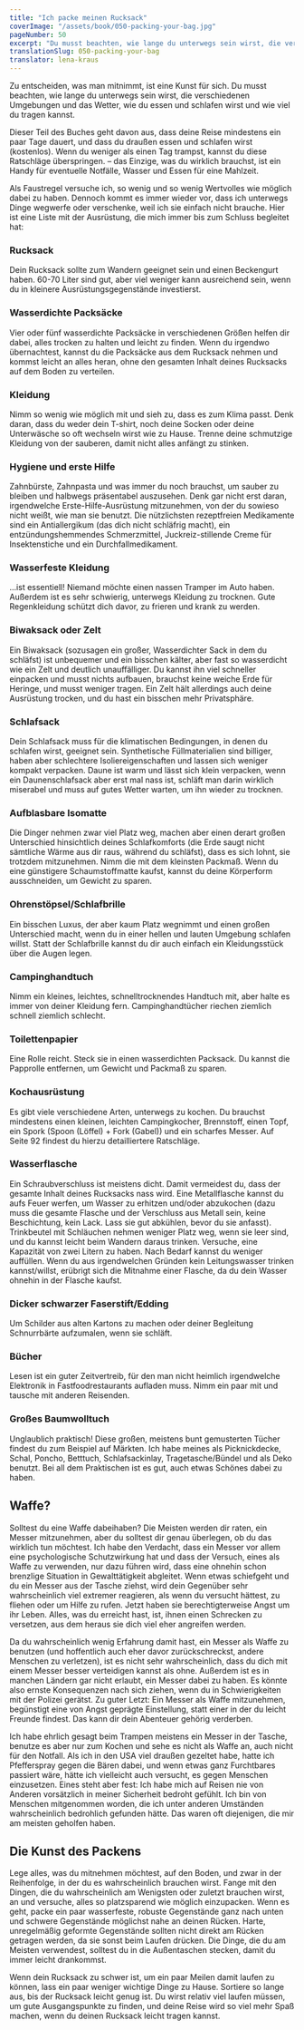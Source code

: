 ```yaml
---
title: "Ich packe meinen Rucksack"
coverImage: "/assets/book/050-packing-your-bag.jpg"
pageNumber: 50
excerpt: "Du musst beachten, wie lange du unterwegs sein wirst, die verschiedenen Umgebungen und das Wetter, wie du essen und schlafen wirst und wie viel du tragen kannst."
translationSlug: 050-packing-your-bag
translator: lena-kraus
---
```


Zu entscheiden, was man mitnimmt, ist eine Kunst für sich. Du musst beachten, wie lange du unterwegs sein wirst, die verschiedenen Umgebungen und das Wetter, wie du essen und schlafen wirst und wie viel du tragen kannst.

Dieser Teil des Buches geht davon aus, dass deine Reise mindestens ein paar Tage dauert, und dass du draußen essen und schlafen wirst (kostenlos). Wenn du weniger als einen Tag trampst, kannst du diese Ratschläge überspringen. – das Einzige, was du wirklich brauchst, ist ein Handy für eventuelle Notfälle, Wasser und Essen für eine Mahlzeit.

Als Faustregel versuche ich, so wenig und so wenig Wertvolles wie möglich dabei zu haben. Dennoch kommt es immer wieder vor, dass ich unterwegs Dinge wegwerfe oder verschenke, weil ich sie einfach nicht brauche. Hier ist eine Liste mit der Ausrüstung, die mich immer bis zum Schluss begleitet hat:

### Rucksack

Dein Rucksack sollte zum Wandern geeignet sein und einen Beckengurt haben. 60-70 Liter sind gut, aber viel weniger kann ausreichend sein, wenn du in kleinere Ausrüstungsgegenstände investierst.

### Wasserdichte Packsäcke

Vier oder fünf wasserdichte Packsäcke in verschiedenen Größen helfen dir dabei, alles trocken zu halten und leicht zu finden. Wenn du irgendwo übernachtest, kannst du die Packsäcke aus dem Rucksack nehmen und kommst leicht an alles heran, ohne den gesamten Inhalt deines Rucksacks auf dem Boden zu verteilen.

### Kleidung

Nimm so wenig wie möglich mit und sieh zu, dass es zum Klima passt. Denk daran, dass du weder dein T-shirt, noch deine Socken oder deine Unterwäsche so oft wechseln wirst wie zu Hause. Trenne deine schmutzige Kleidung von der sauberen, damit nicht alles anfängt zu stinken.

### Hygiene und erste Hilfe

Zahnbürste, Zahnpasta und was immer du noch brauchst, um sauber zu bleiben und halbwegs präsentabel auszusehen. Denk gar nicht erst daran, irgendwelche Erste-Hilfe-Ausrüstung mitzunehmen, von der du sowieso nicht weißt, wie man sie benutzt. Die nützlichsten rezeptfreien Medikamente sind ein Antiallergikum (das dich nicht schläfrig macht), ein entzündungshemmendes Schmerzmittel, Juckreiz-stillende Creme für Insektenstiche und ein Durchfallmedikament.

### Wasserfeste Kleidung

…ist essentiell! Niemand möchte einen nassen Tramper im Auto haben. Außerdem ist es sehr schwierig, unterwegs Kleidung zu trocknen. Gute Regenkleidung schützt dich davor, zu frieren und krank zu werden.

### Biwaksack oder Zelt

Ein Biwaksack (sozusagen ein großer, Wasserdichter Sack in dem du schläfst) ist unbequemer und ein bisschen kälter, aber fast so wasserdicht wie ein Zelt und deutlich unauffälliger. Du kannst ihn viel schneller einpacken und musst nichts aufbauen, brauchst keine weiche Erde für Heringe, und musst weniger tragen. Ein Zelt hält allerdings auch deine Ausrüstung trocken, und du hast ein bisschen mehr Privatsphäre.

### Schlafsack

Dein Schlafsack muss für die klimatischen Bedingungen, in denen du schlafen wirst, geeignet sein. Synthetische Füllmaterialien sind billiger, haben aber schlechtere Isoliereigenschaften und lassen sich weniger kompakt verpacken. Daune ist warm und lässt sich klein verpacken, wenn ein Daunenschlafsack aber erst mal nass ist, schläft man darin wirklich miserabel und muss auf gutes Wetter warten, um ihn wieder zu trocknen.

### Aufblasbare Isomatte

Die Dinger nehmen zwar viel Platz weg, machen aber einen derart großen Unterschied hinsichtlich deines Schlafkomforts (die Erde saugt nicht sämtliche Wärme aus dir raus, während du schläfst), dass es sich lohnt, sie trotzdem mitzunehmen. Nimm die mit dem kleinsten Packmaß. Wenn du eine günstigere Schaumstoffmatte kaufst, kannst du deine Körperform ausschneiden, um Gewicht zu sparen.

### Ohrenstöpsel/Schlafbrille

Ein bisschen Luxus, der aber kaum Platz wegnimmt und einen großen Unterschied macht, wenn du in einer hellen und lauten Umgebung schlafen willst. Statt der Schlafbrille kannst du dir auch einfach ein Kleidungsstück über die Augen legen.

### Campinghandtuch

Nimm ein kleines, leichtes, schnelltrocknendes Handtuch mit, aber halte es immer von deiner Kleidung fern. Campinghandtücher riechen ziemlich schnell ziemlich schlecht.

### Toilettenpapier

Eine Rolle reicht. Steck sie in einen wasserdichten Packsack. Du kannst die Papprolle entfernen, um Gewicht und Packmaß zu sparen.

### Kochausrüstung

Es gibt viele verschiedene Arten, unterwegs zu kochen. Du brauchst mindestens einen kleinen, leichten Campingkocher, Brennstoff, einen Topf, ein Spork (Spoon (Löffel) + Fork (Gabel)) und ein scharfes Messer. Auf Seite 92 findest du hierzu detailliertere Ratschläge.

### Wasserflasche

Ein Schraubverschluss ist meistens dicht. Damit vermeidest du, dass der gesamte Inhalt deines Rucksacks nass wird. Eine Metallflasche kannst du aufs Feuer werfen, um Wasser zu erhitzen und/oder abzukochen (dazu muss die gesamte Flasche und der Verschluss aus Metall sein, keine Beschichtung, kein Lack. Lass sie gut abkühlen, bevor du sie anfasst). Trinkbeutel mit Schläuchen nehmen weniger Platz weg, wenn sie leer sind, und du kannst leicht beim Wandern daraus trinken. Versuche, eine Kapazität von zwei Litern zu haben. Nach Bedarf kannst du weniger auffüllen. Wenn du aus irgendwelchen Gründen kein Leitungswasser trinken kannst/willst, erübrigt sich die Mitnahme einer Flasche, da du dein Wasser ohnehin in der Flasche kaufst.

### Dicker schwarzer Faserstift/Edding

Um Schilder aus alten Kartons zu machen oder deiner Begleitung Schnurrbärte aufzumalen, wenn sie schläft.

### Bücher

Lesen ist ein guter Zeitvertreib, für den man nicht heimlich irgendwelche Elektronik in Fastfoodrestaurants aufladen muss. Nimm ein paar mit und tausche mit anderen Reisenden.

### Großes Baumwolltuch

Unglaublich praktisch! Diese großen, meistens bunt gemusterten Tücher findest du zum Beispiel auf Märkten. Ich habe meines als Picknickdecke, Schal, Poncho, Betttuch, Schlafsackinlay, Tragetasche/Bündel und als Deko benutzt. Bei all dem Praktischen ist es gut, auch etwas Schönes dabei zu haben.

## Waffe?

Solltest du eine Waffe dabeihaben? Die Meisten werden dir raten, ein Messer mitzunehmen, aber du solltest dir genau überlegen, ob du das wirklich tun möchtest. Ich habe den Verdacht, dass ein Messer vor allem eine psychologische Schutzwirkung hat und dass der Versuch, eines als Waffe zu verwenden, nur dazu führen wird, dass eine ohnehin schon brenzlige Situation in Gewalttätigkeit abgleitet. Wenn etwas schiefgeht und du ein Messer aus der Tasche ziehst, wird dein Gegenüber sehr wahrscheinlich viel extremer reagieren, als wenn du versucht hättest, zu fliehen oder um Hilfe zu rufen. Jetzt haben sie berechtigterweise Angst um ihr Leben. Alles, was du erreicht hast, ist, ihnen einen Schrecken zu versetzen, aus dem heraus sie dich viel eher angreifen werden.

Da du wahrscheinlich wenig Erfahrung damit hast, ein Messer als Waffe zu benutzen (und hoffentlich auch eher davor zurückschreckst, andere Menschen zu verletzen), ist es nicht sehr wahrscheinlich, dass du dich mit einem Messer besser verteidigen kannst als ohne. Außerdem ist es in manchen Ländern gar nicht erlaubt, ein Messer dabei zu haben. Es könnte also ernste Konsequenzen nach sich ziehen, wenn du in Schwierigkeiten mit der Polizei gerätst. Zu guter Letzt: Ein Messer als Waffe mitzunehmen, begünstigt eine von Angst geprägte Einstellung, statt einer in der du leicht Freunde findest. Das kann dir dein Abenteuer gehörig verderben.

Ich habe ehrlich gesagt beim Trampen meistens ein Messer in der Tasche, benutze es aber nur zum Kochen und sehe es nicht als Waffe an, auch nicht für den Notfall. Als ich in den USA viel draußen gezeltet habe, hatte ich Pfefferspray gegen die Bären dabei, und wenn etwas ganz Furchtbares passiert wäre, hätte ich vielleicht auch versucht, es gegen Menschen einzusetzen. Eines steht aber fest: Ich habe mich auf Reisen nie von Anderen vorsätzlich in meiner Sicherheit bedroht gefühlt. Ich bin von Menschen mitgenommen worden, die ich unter anderen Umständen wahrscheinlich bedrohlich gefunden hätte. Das waren oft diejenigen, die mir am meisten geholfen haben.

## Die Kunst des Packens

Lege alles, was du mitnehmen möchtest, auf den Boden, und zwar in der Reihenfolge, in der du es wahrscheinlich brauchen wirst. Fange mit den Dingen, die du wahrscheinlich am Wenigsten oder zuletzt brauchen wirst, an und versuche, alles so platzsparend wie möglich einzupacken. Wenn es geht, packe ein paar wasserfeste, robuste Gegenstände ganz nach unten und schwere Gegenstände möglichst nahe an deinen Rücken. Harte, unregelmäßig geformte Gegenstände sollten nicht direkt am Rücken getragen werden, da sie sonst beim Laufen drücken. Die Dinge, die du am Meisten verwendest, solltest du in die Außentaschen stecken, damit du immer leicht drankommst.

Wenn dein Rucksack zu schwer ist, um ein paar Meilen damit laufen zu können, lass ein paar weniger wichtige Dinge zu Hause. Sortiere so lange aus, bis der Rucksack leicht genug ist. Du wirst relativ viel laufen müssen, um gute Ausgangspunkte zu finden, und deine Reise wird so viel mehr Spaß machen, wenn du deinen Rucksack leicht tragen kannst.
